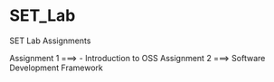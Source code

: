# SET_Lab

SET Lab Assignments

Assignment 1 ===> - Introduction to OSS
Assignment 2 ===> Software Development Framework
